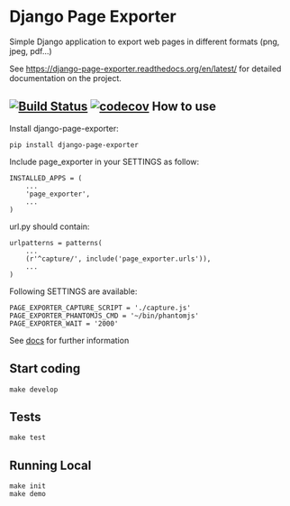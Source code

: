 Django Page Exporter
==============================

Simple Django application to export web pages in different formats (png, jpeg, pdf...)

See https://django-page-exporter.readthedocs.org/en/latest/ for detailed documentation on the project.

[![Build Status](https://travis-ci.org/marcoimme/django-page-exporter.svg?branch=develop)](https://travis-ci.org/marcoimme/django-page-exporter)
[![codecov](https://codecov.io/gh/marcoimme/django-page-exporter/branch/develop/graph/badge.svg)](https://codecov.io/gh/marcoimme/django-page-exporter)
How to use
----------
Install django-page-exporter:

    pip install django-page-exporter


Include page_exporter in your SETTINGS as follow:

    INSTALLED_APPS = (
        ...
        'page_exporter',
        ...
    )

url.py should contain:

    urlpatterns = patterns(
        ...
        (r'^capture/', include('page_exporter.urls')),
        ...
    )

Following SETTINGS are available:

    PAGE_EXPORTER_CAPTURE_SCRIPT = './capture.js'
	PAGE_EXPORTER_PHANTOMJS_CMD = '~/bin/phantomjs'
	PAGE_EXPORTER_WAIT = '2000'

See [docs](https://django-page-exporter.readthedocs.org/en/latest/) for further information


Start coding
------------
    make develop

Tests
------------
    make test

Running Local
-------------
    make init
    make demo
